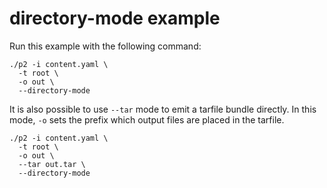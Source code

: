 # directory-mode example

Run this example with the following command:

```shell
./p2 -i content.yaml \
  -t root \
  -o out \
  --directory-mode
```

It is also possible to use `--tar` mode to emit  a tarfile bundle directly. 
In this mode, `-o` sets the prefix which output files are placed in the tarfile.

```shell
./p2 -i content.yaml \
  -t root \
  -o out \
  --tar out.tar \
  --directory-mode
```

